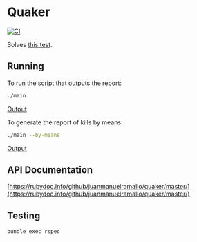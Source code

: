 # Quaker

[![CI](https://github.com/juanmanuelramallo/quaker/actions/workflows/ci.yml/badge.svg)](https://github.com/juanmanuelramallo/quaker/actions/workflows/ci.yml)

Solves [this test](./TEST.md).

## Running

To run the script that outputs the report:

```bash
./main
```

[Output](./OUTPUT.json)

To generate the report of kills by means:

```bash
./main --by-means
```

[Output](./OUTPUT_BY_MEANS.json)

## API Documentation

[https://rubydoc.info/github/juanmanuelramallo/quaker/master/](https://rubydoc.info/github/juanmanuelramallo/quaker/master/)

## Testing

```bash
bundle exec rspec
```
